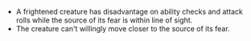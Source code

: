 * A frightened creature has disadvantage on ability checks and attack rolls while the source of its fear is within line of sight.
* The creature can't willingly move closer to the source of its fear.
